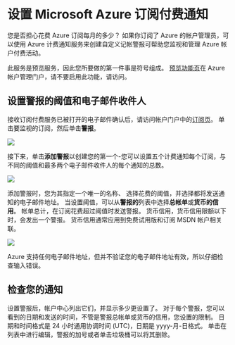 <properties
    pageTitle="设置计费通知 Microsoft Azure 订阅 |Microsoft Azure"
    description="描述如何您可以将通知设置 Azure 账单上以避免计费尽在掌握之中。"
    services=""
    documentationCenter=""
    authors="vikdesai"
    manager="mbaldwin"
    editor=""
    tags="billing"
    />

<tags
    ms.service="billing"
    ms.workload="na"
    ms.tgt_pltfrm="na"
    ms.devlang="na"
    ms.topic="article"
    ms.date="08/18/2016"
    ms.author="vikdesai"/>

# <a name="set-up-billing-alerts-for-your-microsoft-azure-subscriptions"></a>设置 Microsoft Azure 订阅付费通知

您是否担心花费 Azure 订阅每月的多少？ 如果你订阅了 Azure 的帐户管理员，可以使用 Azure 计费通知服务来创建自定义记帐警报可帮助您监视和管理 Azure 帐户付费活动。

此服务是预览服务，因此您所要做的第一件事是符号组成。 [预览功能页](https://account.windowsazure.com/PreviewFeatures)在 Azure 帐户管理门户，请不要启用此功能，请访问。

## <a name="set-the-alert-threshold-and-email-recipients"></a>设置警报的阈值和电子邮件收件人

接收订阅付费服务已被打开的电子邮件确认后，请访问帐户门户中的[订阅页](https://account.windowsazure.com/Subscriptions)。 单击要监视的订阅，然后单击**警报**。

![][Image1]

接下来，单击**添加警报**以创建您的第一个-您可以设置五个计费通知每个订阅，与不同的阈值和最多两个电子邮件收件人的每个通知的总数。

![][Image2]

添加警报时，您为其指定一个唯一的名称、 选择花费的阈值，并选择都将发送通知的电子邮件地址。 当设置阈值，可以从**警报的**列表中选择**总帐单**或**货币的信用**。 帐单总计，在订阅花费超过阈值时发送警报。 货币信用，货币信用限额以下时，会发出一个警报。 货币信用通常应用到免费试用版和订阅 MSDN 帐户相关联。

![][Image3]

Azure 支持任何电子邮件地址，但并不验证您的电子邮件地址有效，所以仔细检查输入错误。

## <a name="check-on-your-alerts"></a>检查您的通知

设置警报后，帐户中心列出它们，并显示多少更设置了。 对于每个警报，您可以看到的日期和发送的时间，不管是警报总帐单或货币的信用，您设置的限制。 日期和时间格式是 24 小时通用协调时间 (UTC)，日期是 yyyy-月-日格式。 单击在列表中进行编辑，警报的加号或者单击垃圾桶可以将其删除。

[Image1]: ./media/azure-billing-set-up-alerts/billingalert1.png
[Image2]: ./media/azure-billing-set-up-alerts/billingalert2.png
[Image3]: ./media/azure-billing-set-up-alerts/billingalerts3.png
